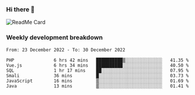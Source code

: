 ### Hi there 👋

<!--
**itzcy/itzcy** is a ✨ _special_ ✨ repository because its `README.md` (this file) appears on your GitHub profile.

Here are some ideas to get you started:

- 🔭 I’m currently working on ...
- 🌱 I’m currently learning ...
- 👯 I’m looking to collaborate on ...
- 🤔 I’m looking for help with ...
- 💬 Ask me about ...
- 📫 How to reach me: ...
- 😄 Pronouns: ...
- ⚡ Fun fact: ...
-->
![ReadMe Card](https://github-readme-stats.vercel.app/api?username=itzcy&show_icons=true&title_color=2d3198&icon_color=797cb8&text_color=24292e&bg_color=f6f8fa)

### Weekly development breakdown
<!--START_SECTION:waka-->

```text
From: 23 December 2022 - To: 30 December 2022

PHP               6 hrs 42 mins   ██████████▒░░░░░░░░░░░░░░   41.35 %
Vue.js            6 hrs 34 mins   ██████████░░░░░░░░░░░░░░░   40.50 %
SQL               1 hr 17 mins    ██░░░░░░░░░░░░░░░░░░░░░░░   07.95 %
Smali             36 mins         █░░░░░░░░░░░░░░░░░░░░░░░░   03.73 %
JavaScript        16 mins         ▒░░░░░░░░░░░░░░░░░░░░░░░░   01.69 %
Java              13 mins         ▒░░░░░░░░░░░░░░░░░░░░░░░░   01.41 %
```

<!--END_SECTION:waka-->
